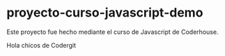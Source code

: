 # proyecto-curso-javascript-demo
Este proyecto fue hecho mediante el curso de Javascript de Coderhouse.

Hola chicos de Codergit 